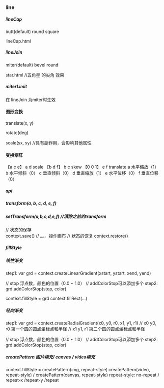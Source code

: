 
### line

##### lineCap
 butt(default)
 round
 square

 lineCap.html

##### lineJoin
 miter(default)
 bevel
 round

 star.html //五角星 的尖角 效果


##### miterLimit 
在 lineJoin 为miter时生效 

#### 图形变换

translate(x, y)

rotate(deg)

scale(sx, sy) //具有副作用，会影响其他属性

#### 变换矩阵
【a c e】  a d scale
【b d f】  b c skew
【0 0 1】  e f translate
 a 水平缩放（1）
 b 水平倾斜（0）
 c 垂直倾斜（0）
 d 垂直缩放（1）
 e 水平位移（0）
 f 垂直位移（0）
 ##### api
 ##### transform(a, b, c, d, e, f)
 ##### setTransform(a,b,c,d,e,f) //清除之前的transform

// 状态的保存    
context.save()
// 。。。操作画布
// 状态的恢复
context.restore()

##### fillStyle

##### 线性渐变
step1: var grd = context.createLinearGradient(xstart, ystart, xend, yend)

// stop 浮点数，颜色的位置（0.0 ~ 1.0）
// addColorStop可以添加多个
step2: grd.addColorStop(stop, color)

context.fillStyle = grd
context.fillRect(...)

##### 经向渐变
step1: var grd = context.createRadialGradient(x0, y0, r0, x1, y1, r1)
// x0 y0, r0 第一个圆的圆点坐标点和半径
// x1 y1, r1 第二个圆的圆点坐标点和半径

// stop 浮点数，颜色的位置（0.0 ~ 1.0）
// addColorStop可以添加多个
step2: grd.addColorStop(stop, color)

##### createPattern 图片填充/ canvas / video填充
context.fillStyle = createPattern(img, repeat-style)
createPattern(video, repeat-style) / createPattern(canvas, repeat-style)
repeat-style: no-repeat / repeat-x /repeat-y /repeat
